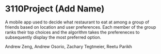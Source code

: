 # 3110Project (Add Name)

A mobile app used to decide what restaurant to eat at among a group of friends based on location and user preferences. 
Each member of the group ranks their top choices and the algorithm takes the prefereneces to subsequently display the most preferred option.

Andrew Zeng, Andrew Osorio, Zachary Tegtmeier, Reetu Parikh

